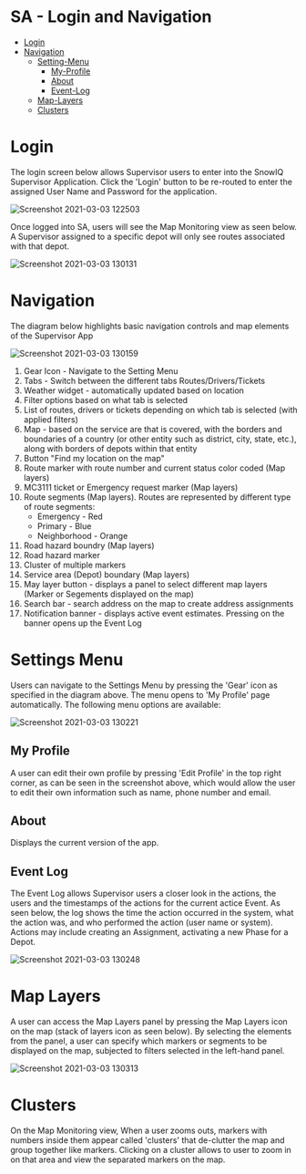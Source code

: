 # **SA - Login and Navigation**
- [Login](#-Login)
- [Navigation](#-Navigation)
  * [Setting-Menu](#-Setting-Menu)
    + [My-Profile](#-My-Profile)
    + [About](#-About)
    + [Event-Log](#-Event-Log)
  * [Map-Layers](#-Map-Layers)
  * [Clusters](#-Clusters)


# **Login** 

The login screen below allows Supervisor users to enter into
 the SnowIQ Supervisor Application. Click the 'Login' button
 to be re-routed to enter the assigned User Name and Password
 for the application.

 ![Screenshot 2021-03-03 122503](https://user-images.githubusercontent.com/79857237/109845806-84dd7800-7c1b-11eb-9143-8bbf7c4624fc.png)

 Once logged into SA, users will see the Map Monitoring view as seen below.
 A Supervisor assigned to a specific depot will only see routes associated
 with that depot.

 ![Screenshot 2021-03-03 130131](https://user-images.githubusercontent.com/79857237/109851081-4054db00-7c21-11eb-9d67-0db47f67ce83.png)

 # **Navigation**
 The diagram below highlights basic navigation controls and map elements of the Supervisor App 

 ![Screenshot 2021-03-03 130159](https://user-images.githubusercontent.com/79857237/109851086-421e9e80-7c21-11eb-8985-0fdcd624c5c3.png)

 
 1. Gear Icon - Navigate to the Setting Menu
 1. Tabs - Switch between the different tabs Routes/Drivers/Tickets
 1. Weather widget - automatically updated based on location
 1. Filter options based on what tab is selected
 1. List of routes, drivers or tickets depending on which tab is selected (with applied filters)
 1. Map - based on the service are that is covered, with the borders and boundaries of a country (or other entity such as district, city, state, etc.), along with borders of depots within that entity
 1. Button "Find my location on the map"
 1. Route marker with route number and current status color coded (Map layers)
 1. MC3111 ticket or Emergency request marker (Map layers)
 1. Route segments (Map layers). Routes are represented by different type of route segments: 
    - Emergency - Red
    - Primary - Blue
    - Neighborhood - Orange
 1. Road hazard boundry (Map layers)
 1. Road hazard marker
 1. Cluster of multiple markers
 1. Service area (Depot) boundary (Map layers)
 1. May layer button - displays a panel to select different map layers (Marker or Segements displayed on the map)
 1. Search bar - search address on the map to create address assignments
 1. Notification banner - displays active event estimates. Pressing on the banner opens up the Event Log

 # **Settings Menu**
 Users can navigate to the Settings Menu by pressing the 'Gear' icon as specified in the diagram above. The menu opens to 'My Profile' page automatically. The following menu options are available:

 ![Screenshot 2021-03-03 130221](https://user-images.githubusercontent.com/79857237/109851092-43e86200-7c21-11eb-929d-708935a2c9b5.png)

 ## **My Profile**
 A user can edit their own profile by pressing 'Edit Profile' in the top right corner, as can be seen in the screenshot above, which would allow the user to edit their own information such as name, phone number and email.

 ## **About**
 Displays the current version of the app.

 ## **Event Log**
 The Event Log allows Supervisor users a closer look in the actions, the users and the timestamps of the actions for the current actice Event. As seen below, the log shows the time the action occurred in the system, what the action was, and who performed the action (user name or system). Actions may include creating an Assignment, activating a new Phase for a Depot.

 ![Screenshot 2021-03-03 130248](https://user-images.githubusercontent.com/79857237/109851103-477be900-7c21-11eb-875b-eb317f27273c.png)

 # **Map Layers**
 A user can access the Map Layers panel by pressing the Map Layers icon on the map (stack of layers icon as seen below). By selecting the elements from the panel, a user can specify which markers or segments to be displayed on the map, subjected to filters selected in the left-hand panel.

 ![Screenshot 2021-03-03 130313](https://user-images.githubusercontent.com/79857237/109851111-4945ac80-7c21-11eb-82be-4de629453545.png)

 # **Clusters**
 On the Map Monitoring view, When a user zooms outs, markers with numbers inside them appear called 'clusters' that de-clutter the map and group together like markers. Clicking on a cluster allows to user to zoom in on that area and view the separated markers on the map.